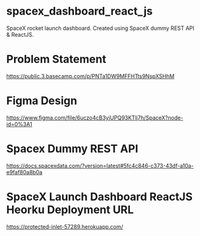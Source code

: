 # spacex_dashboard_react_js
SpaceX rocket launch dashboard. Created using SpaceX dummy REST API & ReactJS.

# Problem Statement
https://public.3.basecamp.com/p/PNTa1DW9MFFHTts9NspXSHhM

# Figma Design
https://www.figma.com/file/6uczo4cB3yiUPQ93KTlj7h/SpaceX?node-id=0%3A1

# Spacex Dummy REST API
https://docs.spacexdata.com/?version=latest#5fc4c846-c373-43df-a10a-e9faf80a8b0a

# SpaceX Launch Dashboard ReactJS Heorku Deployment URL
https://protected-inlet-57289.herokuapp.com/

